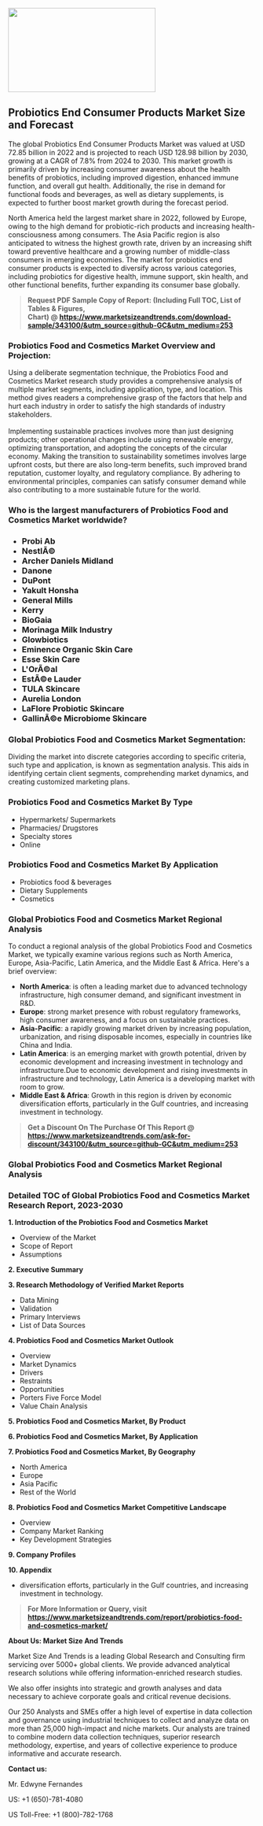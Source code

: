 <p><img class="alignnone size-medium wp-image-20088" src="https://ffe5etoiles.com/wp-content/uploads/2024/12/MST1-300x171.png" alt="" width="300" height="171" /></p><h2>Probiotics End Consumer Products Market Size and Forecast</h2><p>The global Probiotics End Consumer Products Market was valued at USD 72.85 billion in 2022 and is projected to reach USD 128.98 billion by 2030, growing at a CAGR of 7.8% from 2024 to 2030. This market growth is primarily driven by increasing consumer awareness about the health benefits of probiotics, including improved digestion, enhanced immune function, and overall gut health. Additionally, the rise in demand for functional foods and beverages, as well as dietary supplements, is expected to further boost market growth during the forecast period.</p><p>North America held the largest market share in 2022, followed by Europe, owing to the high demand for probiotic-rich products and increasing health-consciousness among consumers. The Asia Pacific region is also anticipated to witness the highest growth rate, driven by an increasing shift toward preventive healthcare and a growing number of middle-class consumers in emerging economies. The market for probiotics end consumer products is expected to diversify across various categories, including probiotics for digestive health, immune support, skin health, and other functional benefits, further expanding its consumer base globally.</p></p><blockquote id="" class=""><strong>Request PDF Sample Copy of Report: (Including Full TOC, List of Tables &amp; Figures, Chart)&nbsp;@&nbsp;<strong><a href="https://www.marketsizeandtrends.com/download-sample/343100/&utm_source=github-GC&utm_medium=253" target="_blank">https://www.marketsizeandtrends.com/download-sample/343100/&utm_source=github-GC&utm_medium=253</a></strong></strong></blockquote><h3 id="" class="">Probiotics Food and Cosmetics Market&nbsp;Overview and Projection:</h3><p id="" class="">Using a deliberate segmentation technique, the Probiotics Food and Cosmetics Market research study provides a comprehensive analysis of multiple market segments, including application, type, and location. This method gives readers a comprehensive grasp of the factors that help and hurt each industry in order to satisfy the high standards of industry stakeholders. <br /> <br />Implementing sustainable practices involves more than just designing products; other operational changes include using renewable energy, optimizing transportation, and adopting the concepts of the circular economy. Making the transition to sustainability sometimes involves large upfront costs, but there are also long-term benefits, such improved brand reputation, customer loyalty, and regulatory compliance. By adhering to environmental principles, companies can satisfy consumer demand while also contributing to a more sustainable future for the world.</p><h3 id="" class="">Who is the largest manufacturers of&nbsp;Probiotics Food and Cosmetics Market worldwide?</h3><h3 class=""><p><ul><li>Probi Ab </li><li> NestlÃ© </li><li> Archer Daniels Midland </li><li> Danone </li><li> DuPont </li><li> Yakult Honsha </li><li> General Mills </li><li> Kerry </li><li> BioGaia </li><li> Morinaga Milk Industry </li><li> Glowbiotics </li><li> Eminence Organic Skin Care </li><li> Esse Skin Care </li><li> L'OrÃ©al </li><li> EstÃ©e Lauder </li><li> TULA Skincare </li><li> Aurelia London </li><li> LaFlore Probiotic Skincare </li><li> GallinÃ©e Microbiome Skincare</li></ul></p></h3><h3 id="" class="">Global&nbsp;Probiotics Food and Cosmetics Market Segmentation:</h3><p id="" class="">Dividing the market into discrete categories according to specific criteria, such type and application, is known as segmentation analysis. This aids in identifying certain client segments, comprehending market dynamics, and creating customized marketing plans.</p><h3 id="" class="">Probiotics Food and Cosmetics Market&nbsp;By Type</h3><p><p><ul><li>Hypermarkets/ Supermarkets</li><li> Pharmacies/ Drugstores</li><li> Specialty stores</li><li> Online</p></li></ul></p></p><h3 id="" class="">Probiotics Food and Cosmetics Market&nbsp;By Application</h3><p class=""><p><ul><li>Probiotics food & beverages</li><li> Dietary Supplements</li><li> Cosmetics</li></ul></p></p><h3 id="" class="">Global Probiotics Food and Cosmetics Market Regional Analysis</h3><p id="" class="">To conduct a regional analysis of the global Probiotics Food and Cosmetics Market, we typically examine various regions such as North America, Europe, Asia-Pacific, Latin America, and the Middle East &amp; Africa. Here's a brief overview:</p><ul><li><strong>North America</strong>: is often a leading market due to advanced technology infrastructure, high consumer demand, and significant investment in R&amp;D.</li><li><strong>Europe</strong>: strong market presence with robust regulatory frameworks, high consumer awareness, and a focus on sustainable practices.</li><li><strong>Asia-Pacific</strong>: a rapidly growing market driven by increasing population, urbanization, and rising disposable incomes, especially in countries like China and India.</li><li><strong>Latin America</strong>: is an emerging market with growth potential, driven by economic development and increasing investment in technology and infrastructure.Due to economic development and rising investments in infrastructure and technology, Latin America is a developing market with room to grow.</li><li><strong>Middle East &amp; Africa</strong>: Growth in this region is driven by economic diversification efforts, particularly in the Gulf countries, and increasing investment in technology.</li></ul><blockquote id="" class=""><strong>Get a Discount On The Purchase Of This Report @ <strong><a href="https://www.marketsizeandtrends.com/ask-for-discount/343100/&utm_source=github-GC&utm_medium=253" target="_blank">https://www.marketsizeandtrends.com/ask-for-discount/343100/&utm_source=github-GC&utm_medium=253</a></strong></strong></blockquote><h3 id="" class="">Global Probiotics Food and Cosmetics Market Regional Analysis</h3><h3 id="" class="">Detailed TOC of Global Probiotics Food and Cosmetics Market Research Report, 2023-2030</h3><p id="" class=""><strong>1. Introduction of the Probiotics Food and Cosmetics Market</strong></p><ul><li>Overview of the Market</li><li>Scope of Report</li><li>Assumptions</li></ul><p id="" class=""><strong>2. Executive Summary</strong></p><p id="" class=""><strong>3. Research Methodology of Verified Market Reports</strong></p><ul><li>Data Mining</li><li>Validation</li><li>Primary Interviews</li><li>List of Data Sources</li></ul><p id="" class=""><strong>4. Probiotics Food and Cosmetics Market Outlook</strong></p><ul><li>Overview</li><li>Market Dynamics</li><li>Drivers</li><li>Restraints</li><li>Opportunities</li><li>Porters Five Force Model</li><li>Value Chain Analysis</li></ul><p id="" class=""><strong>5. Probiotics Food and Cosmetics Market, By Product</strong></p><p id="" class=""><strong>6. Probiotics Food and Cosmetics Market, By Application</strong></p><p id="" class=""><strong>7. Probiotics Food and Cosmetics Market, By Geography</strong></p><ul><li>North America</li><li>Europe</li><li>Asia Pacific</li><li>Rest of the World</li></ul><p id="" class=""><strong>8. Probiotics Food and Cosmetics Market Competitive Landscape</strong></p><ul><li>Overview</li><li>Company Market Ranking</li><li>Key Development Strategies</li></ul><p id="" class=""><strong>9. Company Profiles</strong></p><p id="" class=""><strong>10. Appendix</strong></p><ul><li>diversification efforts, particularly in the Gulf countries, and increasing investment in technology.</li></ul><blockquote id="" class=""><strong>For More Information or Query, visit <strong><strong><a href="https://www.marketsizeandtrends.com/report/probiotics-food-and-cosmetics-market/" target="_blank">https://www.marketsizeandtrends.com/report/probiotics-food-and-cosmetics-market/</a></strong></strong></strong></blockquote><p id="" class=""><strong>About Us: Market Size And Trends</strong></p><p id="" class="">Market Size And Trends is a leading Global Research and Consulting firm servicing over 5000+ global clients. We provide advanced analytical research solutions while offering information-enriched research studies.</p><p id="" class="">We also offer insights into strategic and growth analyses and data necessary to achieve corporate goals and critical revenue decisions.</p><p id="" class="">Our 250 Analysts and SMEs offer a high level of expertise in data collection and governance using industrial techniques to collect and analyze data on more than 25,000 high-impact and niche markets. Our analysts are trained to combine modern data collection techniques, superior research methodology, expertise, and years of collective experience to produce informative and accurate research.</p><p id="" class=""><strong>Contact us:</strong></p><p id="" class="">Mr. Edwyne Fernandes</p><p id="" class="">US: +1 (650)-781-4080</p><p id="" class="">US Toll-Free: +1 (800)-782-1768</p>

